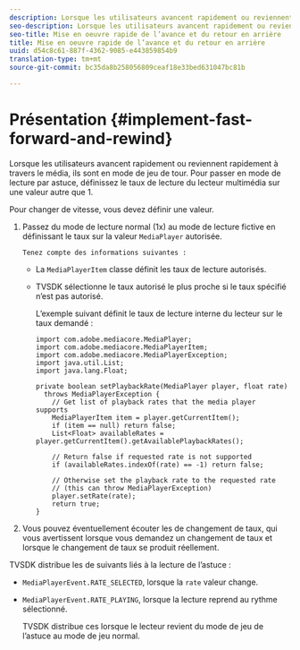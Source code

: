 ```yaml
---
description: Lorsque les utilisateurs avancent rapidement ou reviennent rapidement à travers le média, ils sont en mode de jeu de tour. Pour passer en mode de lecture par astuce, définissez le taux de lecture du lecteur multimédia sur une valeur autre que 1.
seo-description: Lorsque les utilisateurs avancent rapidement ou reviennent rapidement à travers le média, ils sont en mode de jeu de tour. Pour passer en mode de lecture par astuce, définissez le taux de lecture du lecteur multimédia sur une valeur autre que 1.
seo-title: Mise en oeuvre rapide de l’avance et du retour en arrière
title: Mise en oeuvre rapide de l’avance et du retour en arrière
uuid: d54c8c61-887f-4362-9085-e443859854b9
translation-type: tm+mt
source-git-commit: bc35da8b258056809ceaf18e33bed631047bc81b

---
```



# Présentation {#implement-fast-forward-and-rewind}

Lorsque les utilisateurs avancent rapidement ou reviennent rapidement à travers le média, ils sont en mode de jeu de tour. Pour passer en mode de lecture par astuce, définissez le taux de lecture du lecteur multimédia sur une valeur autre que 1.

Pour changer de vitesse, vous devez définir une valeur.

1. Passez du mode de lecture normal (1x) au mode de lecture fictive en définissant le taux sur la valeur `MediaPlayer` autorisée.

       Tenez compte des informations suivantes :
   
   * La `MediaPlayerItem` classe définit les taux de lecture autorisés.
   * TVSDK sélectionne le taux autorisé le plus proche si le taux spécifié n’est pas autorisé.

      L’exemple suivant définit le taux de lecture interne du lecteur sur le taux demandé :

      ```
      import com.adobe.mediacore.MediaPlayer; 
      import com.adobe.mediacore.MediaPlayerItem; 
      import com.adobe.mediacore.MediaPlayerException; 
      import java.util.List; 
      import java.lang.Float; 
      
      private boolean setPlaybackRate(MediaPlayer player, float rate)  
        throws MediaPlayerException { 
          // Get list of playback rates that the media player supports 
          MediaPlayerItem item = player.getCurrentItem(); 
          if (item == null) return false; 
          List<Float> availableRates = player.getCurrentItem().getAvailablePlaybackRates(); 
      
          // Return false if requested rate is not supported 
          if (availableRates.indexOf(rate) == -1) return false; 
      
          // Otherwise set the playback rate to the requested rate  
          // (this can throw MediaPlayerException) 
          player.setRate(rate); 
          return true; 
      }
      ```

1. Vous pouvez éventuellement écouter les  de changement de taux, qui vous avertissent lorsque vous demandez un changement de taux et lorsque le changement de taux se produit réellement.

TVSDK distribue les  de suivants liés à la lecture de l’astuce :

* `MediaPlayerEvent.RATE_SELECTED`, lorsque la `rate` valeur change.

* `MediaPlayerEvent.RATE_PLAYING`, lorsque la lecture reprend au rythme sélectionné.

   TVSDK distribue ces  lorsque le lecteur revient du mode de jeu de l’astuce au mode de jeu normal.